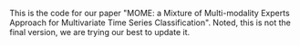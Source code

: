 This is the code for our paper "MOME: a Mixture of Multi-modality Experts Approach for Multivariate Time Series Classification".
Noted, this is not the final version, we are trying our best to update it.
